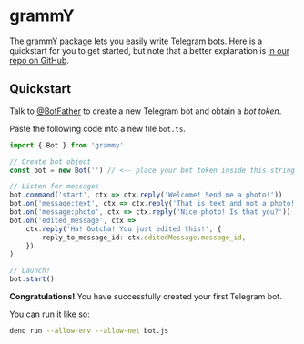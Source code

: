 # grammY

The grammY package lets you easily write Telegram bots. Here is a quickstart for
you to get started, but note that a better explanation is
[in our repo on GitHub](https://github.com/grammyjs/grammY).

## Quickstart

Talk to [@BotFather](https://t.me/BotFather) to create a new Telegram bot and
obtain a _bot token_.

Paste the following code into a new file `bot.ts`.

```ts
import { Bot } from 'grammy'

// Create bot object
const bot = new Bot('') // <-- place your bot token inside this string

// Listen for messages
bot.command('start', ctx => ctx.reply('Welcome! Send me a photo!'))
bot.on('message:text', ctx => ctx.reply('That is text and not a photo!'))
bot.on('message:photo', ctx => ctx.reply('Nice photo! Is that you?'))
bot.on('edited_message', ctx =>
    ctx.reply('Ha! Gotcha! You just edited this!', {
        reply_to_message_id: ctx.editedMessage.message_id,
    })
)

// Launch!
bot.start()
```

**Congratulations!** You have successfully created your first Telegram bot.

You can run it like so:

```bash
deno run --allow-env --allow-net bot.js
```
